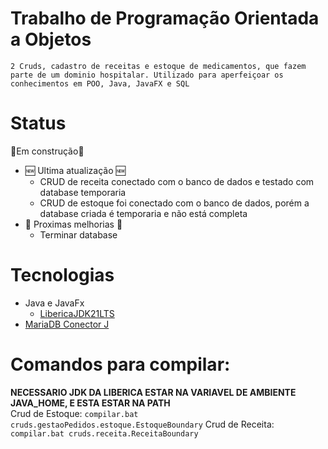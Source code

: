 # Trabalho de Programação Orientada a Objetos
`2 Cruds, cadastro de receitas e estoque de medicamentos, que fazem parte de um dominio hospitalar. Utilizado para aperfeiçoar os conhecimentos em POO, Java, JavaFX e SQL`

# Status
🚧Em construção🚧
- 🆕 Ultima atualização 🆕
  - CRUD de receita conectado com o banco de dados e testado com database temporaria
  - CRUD de estoque foi conectado com o banco de dados, porém a database criada é temporaria e não está completa
- 🚧 Proximas melhorias 🚧
  - Terminar database
 
# Tecnologias
- Java e JavaFx
  - [LibericaJDK21LTS](https://bell-sw.com/pages/downloads/#jdk-21-lts)
- [MariaDB Conector J](https://mariadb.com/kb/en/about-mariadb-connector-j/)
  
# Comandos para compilar:
  **NECESSARIO JDK DA LIBERICA ESTAR NA VARIAVEL DE AMBIENTE JAVA_HOME, E ESTA ESTAR NA PATH**<br>
  Crud de Estoque:
  `compilar.bat cruds.gestaoPedidos.estoque.EstoqueBoundary`
  Crud de Receita:
  `compilar.bat cruds.receita.ReceitaBoundary`
